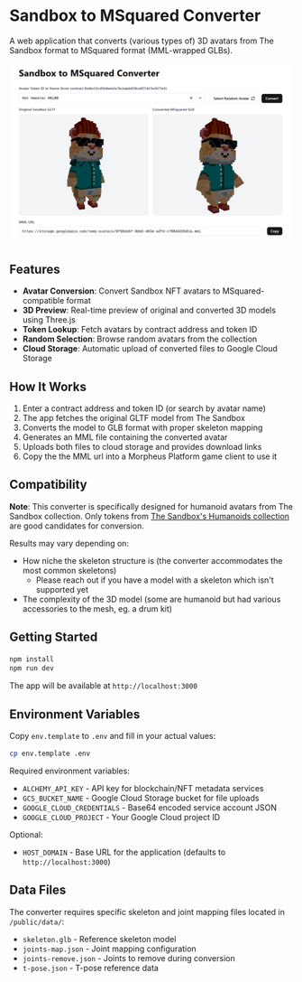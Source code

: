 # Sandbox to MSquared Converter

A web application that converts (various types of) 3D avatars from The Sandbox format to MSquared format (MML-wrapped GLBs).

![asdf](./example.png)

## Features

- **Avatar Conversion**: Convert Sandbox NFT avatars to MSquared-compatible format
- **3D Preview**: Real-time preview of original and converted 3D models using Three.js
- **Token Lookup**: Fetch avatars by contract address and token ID
- **Random Selection**: Browse random avatars from the collection
- **Cloud Storage**: Automatic upload of converted files to Google Cloud Storage

## How It Works

1. Enter a contract address and token ID (or search by avatar name)
2. The app fetches the original GLTF model from The Sandbox
3. Converts the model to GLB format with proper skeleton mapping
4. Generates an MML file containing the converted avatar
5. Uploads both files to cloud storage and provides download links
6. Copy the the MML url into a Morpheus Platform game client to use it

## Compatibility

**Note**: This converter is specifically designed for humanoid avatars from The Sandbox collection. Only tokens from [The Sandbox's Humanoids collection](https://opensea.io/collection/the-sandbox-s-assets?traits=%5B%7B%22traitType%22:%22Category+(level+0)%22,%22values%22:%5B%22Humanoids%22%5D%7D%5D) are good candidates for conversion.

Results may vary depending on:
- How niche the skeleton structure is (the converter accommodates the most common skeletons)
   - Please reach out if you have a model with a skeleton which isn't supported yet
- The complexity of the 3D model (some are humanoid but had various accessories to the mesh, eg. a drum kit)

## Getting Started

```bash
npm install
npm run dev
```

The app will be available at `http://localhost:3000`

## Environment Variables

Copy `env.template` to `.env` and fill in your actual values:

```bash
cp env.template .env
```

Required environment variables:
- `ALCHEMY_API_KEY` - API key for blockchain/NFT metadata services
- `GCS_BUCKET_NAME` - Google Cloud Storage bucket for file uploads
- `GOOGLE_CLOUD_CREDENTIALS` - Base64 encoded service account JSON
- `GOOGLE_CLOUD_PROJECT` - Your Google Cloud project ID

Optional:
- `HOST_DOMAIN` - Base URL for the application (defaults to `http://localhost:3000`)

## Data Files

The converter requires specific skeleton and joint mapping files located in `/public/data/`:
- `skeleton.glb` - Reference skeleton model
- `joints-map.json` - Joint mapping configuration
- `joints-remove.json` - Joints to remove during conversion
- `t-pose.json` - T-pose reference data
